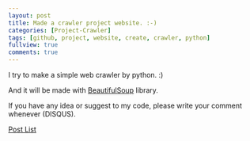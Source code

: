 ```yaml
---
layout: post
title: Made a crawler project website. :-)
categories: [Project-Crawler]
tags: [github, project, website, create, crawler, python]
fullview: true
comments: true
---
```


I try to make a simple web crawler by python. :)

And it will be made with [BeautifulSoup](https://www.crummy.com/software/BeautifulSoup) library.

If you have any idea or suggest to my code, please write your comment whenever (DISQUS).


<a class="btn btn-default" href="//zective.github.io/categories.html#Project-Crawler-ref">Post List</a>
